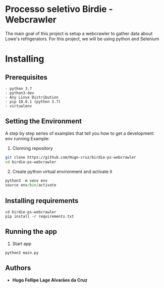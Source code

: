 # Processo seletivo Birdie - Webcrawler

The main goal of this project is setup a webcrawler to gather data about Lowe's refrigerators.
For this project, we will be using python and Selenium

# Installing

## Prerequisites

```
- python 3.7
- python3-dev
- Any Linux Distribution
- pip 10.0.1 (python 3.7)
- virtualenv
```

## Setting the Environment

A step by step series of examples that tell you how to get a development env running
Example:

  1. Clonning repository
```bash
git clone https://github.com/Hugo-cruz/birdie-ps-webcrawler
cd birdie-ps-webcrawler
```

  2. Create python virtual environment and activate it
```python
python3 -m venv env
source env/bin/activate
```

## Installing requirements
```
cd birdie-ps-webcrawler
pip install -r requirements.txt
```


## Running the app
  1. Start app 
```
python3 main.py
```

## Authors

* **Hugo Fellipe Lage Alvarães da Cruz**
